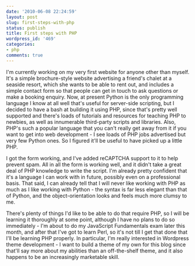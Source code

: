 ```yaml
---
date: '2010-06-08 22:24:59'
layout: post
slug: first-steps-with-php
status: publish
title: First steps with PHP
wordpress_id: '469'
categories:
- php
comments: true
---
```


I'm currently working on my very first website for anyone other than myself. It's a simple brochure-style website advertising a friend's chalet at a seaside resort, which she wants to be able to rent out, and includes a simple contact form so that people can get in touch to ask questions or make a booking enquiry. Now, at present Python is the only programming language I know at all well that's useful for server-side scripting, but I decided to have a bash at building it using PHP, since that's pretty well supported and there's loads of tutorials and resources for teaching PHP to newbies, as well as innumerable third-party scripts and libraries. Also, PHP's such a popular language that you can't really get away from it if you want to get into web development - I see loads of PHP jobs advertised but very few Python ones. So I figured it'll be useful to have picked up a little PHP.

I got the form working, and I've added reCAPTCHA support to it to help prevent spam. All in all the form is working well, and it didn't take a great deal of PHP knowledge to write the script. I'm already pretty confident that it's a language I can work with in future, possibly even on a professional basis. That said, I can already tell that I will never like working with PHP as much as I like working with Python - the syntax is far less elegant than that of Python, and the object-orientation looks and feels much more clumsy to me.

There's plenty of things I'd like to be able to do that require PHP, so I will be learning it thoroughly at some point, although I have no plans to do so immediately - I'm about to do my JavaScript Fundamentals exam later this month, and after that I've got to learn Perl, so it's not till I get that done that I'll be learning PHP properly. In particular, I'm really interested in Wordpress theme development - I want to build a theme of my own for this blog since that'll say more about my abilities than an off-the-shelf theme, and it also happens to be an increasingly marketable skill.
